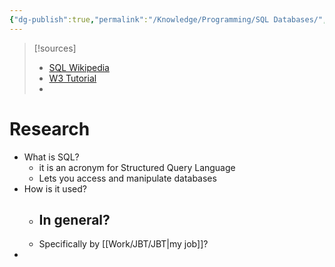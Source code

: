 ```yaml
---
{"dg-publish":true,"permalink":"/Knowledge/Programming/SQL Databases/","tags":["programming","work/JBT/software"]}
---
```


 
> [!sources]
> - [SQL Wikipedia](https://en.wikipedia.org/wiki/SQL) 
> - [W3 Tutorial](https://www.w3schools.com/sql/) 
> - 


# Research 

- What is SQL?
	- it is an acronym for Structured Query Language 
	- Lets you access and manipulate databases
- How is it used?
	- In general?
		- 
	- Specifically by [[Work/JBT/JBT\|my job]]?
- 

